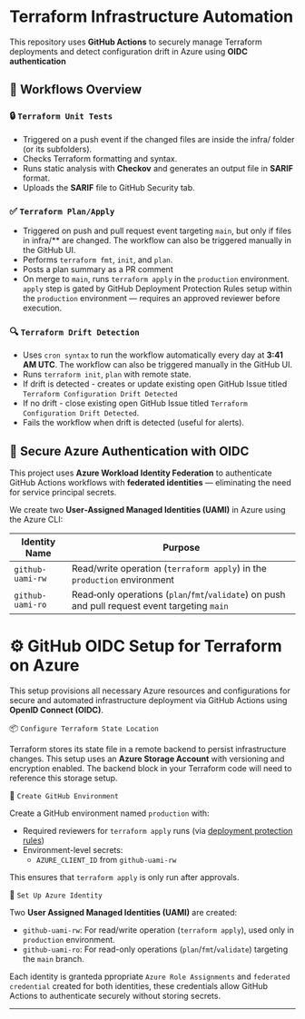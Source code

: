 # Terraform Infrastructure Automation

This repository uses **GitHub Actions** to securely manage Terraform deployments and detect configuration drift in Azure using 
**OIDC authentication**

## 🚀 Workflows Overview

### 🔒 `Terraform Unit Tests`
- Triggered on a push event if the changed files are inside the infra/ folder (or its subfolders).
- Checks Terraform formatting and syntax.
- Runs static analysis with **Checkov** and generates an output file in **SARIF** format.
- Uploads the **SARIF** file to GitHub Security tab.

### ✅ `Terraform Plan/Apply`
- Triggered on push and pull request event targeting `main`, but only if files in infra/** are changed. The workflow can also be triggered manually in the GitHub UI.
- Performs `terraform fmt`, `init`, and `plan`.
- Posts a plan summary as a PR comment
- On merge to `main`, runs `terraform apply` in the `production` environment. `apply` step is gated by GitHub Deployment Protection Rules setup within the `production` environment — requires an approved reviewer before execution.

### 🔍 `Terraform Drift Detection`
- Uses `cron syntax` to run the workflow automatically every day at **3:41 AM UTC**. The workflow can also be triggered manually in the GitHub UI.
- Runs `terraform init`, `plan` with remote state.
- If drift is detected - creates or update existing open GitHub Issue titled `Terraform Configuration Drift Detected`
- If no drift - close existing open GitHub Issue titled `Terraform Configuration Drift Detected`.
- Fails the workflow when drift is detected (useful for alerts).


## 🔐 Secure Azure Authentication with OIDC

This project uses **Azure Workload Identity Federation** to authenticate GitHub Actions workflows with **federated identities** — eliminating the need for service principal secrets.


We create two **User‑Assigned Managed Identities (UAMI)** in Azure using the Azure CLI:

| Identity Name    | Purpose                            |
|------------------|------------------------------------|
| `github-uami-rw` | Read/write operation (`terraform apply`) in the `production` environment|
| `github-uami-ro` | Read‑only operations (`plan`/`fmt`/`validate`) on push and pull request event targeting `main` |

# ⚙️ GitHub OIDC Setup for Terraform on Azure

This setup provisions all necessary Azure resources and configurations for secure and automated infrastructure deployment via GitHub Actions using **OpenID Connect (OIDC)**.


📦 `Configure Terraform State Location`

Terraform stores its state file in a remote backend to persist infrastructure changes. This setup uses an **Azure Storage Account** with versioning and encryption enabled. The backend block in your Terraform code will need to reference this storage setup.


🚀 `Create GitHub Environment`

Create a GitHub environment named `production` with:

- Required reviewers for `terraform apply` runs (via [deployment protection rules](https://docs.github.com/en/actions/deployment/targeting-different-environments/using-environments-for-deployment#deployment-protection-rules))
- Environment-level secrets:
  - `AZURE_CLIENT_ID` from `github-uami-rw`

This ensures that `terraform apply` is only run after approvals.

🔐 `Set Up Azure Identity`

Two **User Assigned Managed Identities (UAMI)** are created:

- `github-uami-rw`: For read/write operation (`terraform apply`), used only in `production` environment.
- `github-uami-ro`: For read-only operations (`plan`/`fmt`/`validate`) targeting the `main` branch.

Each identity is granteda ppropriate `Azure Role Assignments` and `federated credential` created for both identities, these credentials allow GitHub Actions to authenticate securely without storing secrets.

---
